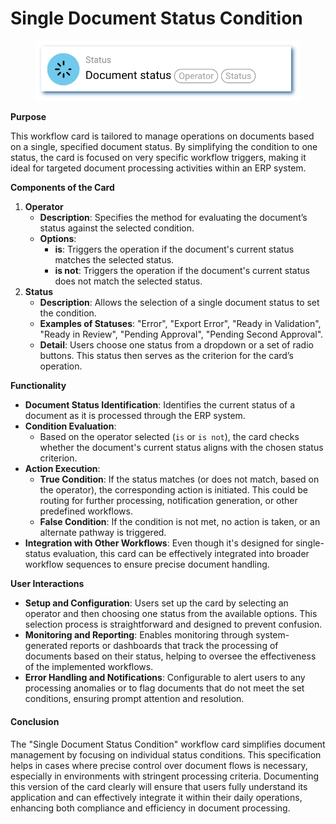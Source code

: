 # Single Document Status Condition

<figure><img src="../../../.gitbook/assets/userlmn_928e514bc0e2aa775894e4ec5f992bd9.png" alt=""><figcaption></figcaption></figure>

**Purpose**

This workflow card is tailored to manage operations on documents based on a single, specified document status. By simplifying the condition to one status, the card is focused on very specific workflow triggers, making it ideal for targeted document processing activities within an ERP system.

**Components of the Card**

1. **Operator**
   * **Description**: Specifies the method for evaluating the document’s status against the selected condition.
   * **Options**:
     * **is**: Triggers the operation if the document's current status matches the selected status.
     * **is not**: Triggers the operation if the document's current status does not match the selected status.
2. **Status**
   * **Description**: Allows the selection of a single document status to set the condition.
   * **Examples of Statuses**: "Error", "Export Error", "Ready in Validation", "Ready in Review", "Pending Approval", "Pending Second Approval".
   * **Detail**: Users choose one status from a dropdown or a set of radio buttons. This status then serves as the criterion for the card’s operation.

**Functionality**

* **Document Status Identification**: Identifies the current status of a document as it is processed through the ERP system.
* **Condition Evaluation**:
  * Based on the operator selected (`is` or `is not`), the card checks whether the document's current status aligns with the chosen status criterion.
* **Action Execution**:
  * **True Condition**: If the status matches (or does not match, based on the operator), the corresponding action is initiated. This could be routing for further processing, notification generation, or other predefined workflows.
  * **False Condition**: If the condition is not met, no action is taken, or an alternate pathway is triggered.
* **Integration with Other Workflows**: Even though it's designed for single-status evaluation, this card can be effectively integrated into broader workflow sequences to ensure precise document handling.

**User Interactions**

* **Setup and Configuration**: Users set up the card by selecting an operator and then choosing one status from the available options. This selection process is straightforward and designed to prevent confusion.
* **Monitoring and Reporting**: Enables monitoring through system-generated reports or dashboards that track the processing of documents based on their status, helping to oversee the effectiveness of the implemented workflows.
* **Error Handling and Notifications**: Configurable to alert users to any processing anomalies or to flag documents that do not meet the set conditions, ensuring prompt attention and resolution.

#### Conclusion

The "Single Document Status Condition" workflow card simplifies document management by focusing on individual status conditions. This specification helps in cases where precise control over document flows is necessary, especially in environments with stringent processing criteria. Documenting this version of the card clearly will ensure that users fully understand its application and can effectively integrate it within their daily operations, enhancing both compliance and efficiency in document processing.

